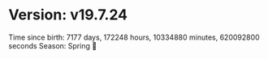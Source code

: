 # Version: v19.7.24
Time since birth: 7177 days, 172248 hours, 10334880 minutes, 620092800 seconds
Season: Spring 🌸
